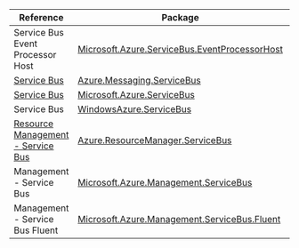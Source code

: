 | Reference | Package | Source |
|---|---|---|
|Service Bus Event Processor Host|[Microsoft.Azure.ServiceBus.EventProcessorHost](https://www.nuget.org/packages/Microsoft.Azure.ServiceBus.EventProcessorHost)|[GitHub](https://github.com/Azure/azure-sdk-for-net)|
|[Service Bus](messaging.servicebus-readme.md)|[Azure.Messaging.ServiceBus](https://www.nuget.org/packages/Azure.Messaging.ServiceBus)|[GitHub](https://github.com/Azure/azure-sdk-for-net/blob/main/sdk/servicebus/Azure.Messaging.ServiceBus)|
|[Service Bus](microsoft.servicebus-readme.md)|[Microsoft.Azure.ServiceBus](https://www.nuget.org/packages/Microsoft.Azure.ServiceBus)|[GitHub](https://github.com/Azure/azure-sdk-for-net/blob/main/sdk/servicebus/Microsoft.Azure.ServiceBus)|
|Service Bus|[WindowsAzure.ServiceBus](https://www.nuget.org/packages/WindowsAzure.ServiceBus)|[GitHub](https://github.com/Azure/azure-sdk-for-net)|
|[Resource Management - Service Bus](resourcemanager.servicebus-readme.md)|[Azure.ResourceManager.ServiceBus](https://www.nuget.org/packages/Azure.ResourceManager.ServiceBus)|[GitHub](https://github.com/Azure/azure-sdk-for-net/blob/main/sdk/servicebus/Azure.ResourceManager.ServiceBus)|
|Management - Service Bus|[Microsoft.Azure.Management.ServiceBus](https://www.nuget.org/packages/Microsoft.Azure.Management.ServiceBus)|[GitHub](https://github.com/Azure/azure-sdk-for-net)|
|Management - Service Bus Fluent|[Microsoft.Azure.Management.ServiceBus.Fluent](https://www.nuget.org/packages/Microsoft.Azure.Management.ServiceBus.Fluent)|[GitHub](https://github.com/Azure/azure-sdk-for-net)|
